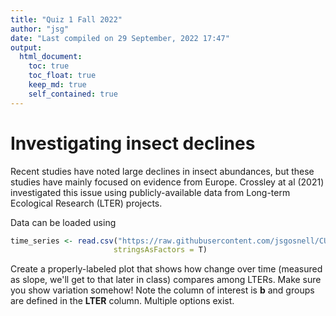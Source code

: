 ```yaml
---
title: "Quiz 1 Fall 2022"
author: "jsg"
date: "Last compiled on 29 September, 2022 17:47"
output:
  html_document:
    toc: true
    toc_float: true
    keep_md: true
    self_contained: true
---
```




# Investigating insect declines

Recent studies have noted large declines in insect abundances, but these studies have mainly
focused on evidence from Europe.  Crossley at al (2021) investigated this issue using 
publicly-available data from Long-term Ecological Research (LTER) projects.

Data can be loaded using 


```r
time_series <- read.csv("https://raw.githubusercontent.com/jsgosnell/CUNY-BioStats/master/datasets/data_from_crossley_et_al_2021.csv",
                       stringsAsFactors = T)
```

Create a properly-labeled plot that shows how change over time (measured as slope, we'll get 
to that later in class) compares among LTERs. Make sure you show variation somehow!
Note the column of interest is **b** and groups are defined in the **LTER** 
column. Multiple options exist.
